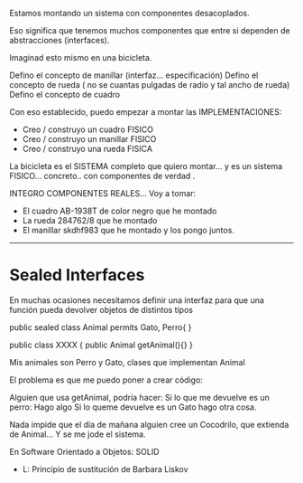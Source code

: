 
Estamos montando un sistema con componentes desacoplados.

Eso significa que tenemos muchos componentes que entre si dependen de abstracciones (interfaces).

Imaginad esto mismo en una bicicleta.

Defino el concepto de manillar (interfaz... especificación)
Defino el concepto de rueda ( no se cuantas pulgadas de radio y tal ancho de rueda)
Defino el concepto de cuadro

Con eso establecido, puedo empezar a montar las IMPLEMENTACIONES:
- Creo / construyo un cuadro FISICO
- Creo / construyo un manillar FISICO
- Creo / construyo una rueda FISICA

La bicicleta es el SISTEMA completo que quiero montar... y es un sistema FISICO... concreto.. con componentes de verdad .

INTEGRO COMPONENTES REALES... 
Voy a tomar:
- El cuadro AB-1938T de color negro que he montado
- La rueda 284762/8 que he montado
- El manillar skdhf983 que he montado y los pongo juntos.

---

# Sealed Interfaces 

En muchas ocasiones necesitamos definir una interfaz para que una función pueda devolver objetos de distintos tipos

public sealed class Animal permits Gato, Perro{
}

public class XXXX {
    public Animal getAnimal(){}
}


Mis animales son Perro y Gato, clases que implementan Animal

El problema es que me puedo poner a crear código:

Alguien que usa getAnimal, podría hacer:
Si lo que me devuelve es un perro: Hago algo
Si lo queme devuelve es un Gato hago otra cosa.

Nada impide que el día de mañana alguien cree un Cocodrilo, que extienda de Animal...
Y se me jode el sistema.

En Software Orientado a Objetos: SOLID
- L: Principio de sustitución de Barbara Liskov